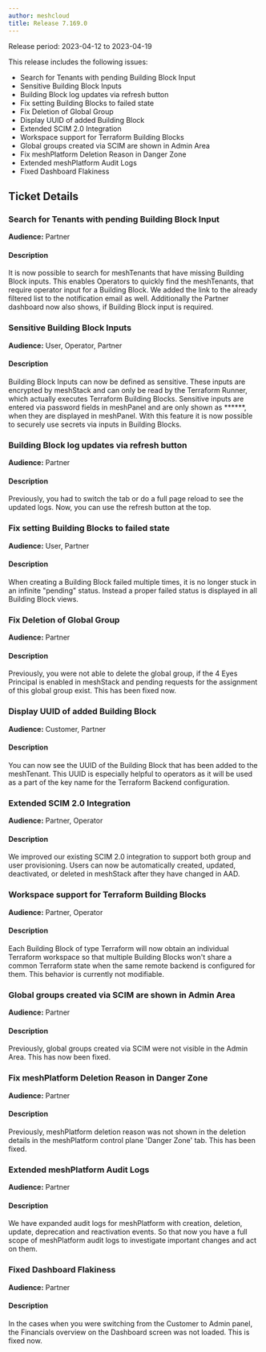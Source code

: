 ```yaml
---
author: meshcloud
title: Release 7.169.0
---
```


Release period: 2023-04-12 to 2023-04-19

This release includes the following issues:
* Search for Tenants with pending Building Block Input
* Sensitive Building Block Inputs
* Building Block log updates via refresh button
* Fix setting Building Blocks to failed state
* Fix Deletion of Global Group
* Display UUID of added Building Block
* Extended SCIM 2.0 Integration
* Workspace support for Terraform Building Blocks
* Global groups created via SCIM are shown in Admin Area
* Fix meshPlatform Deletion Reason in Danger Zone
* Extended meshPlatform Audit Logs
* Fixed Dashboard Flakiness
<!--truncate-->

## Ticket Details
### Search for Tenants with pending Building Block Input
**Audience:** Partner<br>

#### Description
It is now possible to search for meshTenants that have missing Building Block
inputs. This enables Operators to quickly find the meshTenants, that require 
operator input for a Building Block. 
We added the link to the already filtered list to the notification email as well.
Additionally the Partner dashboard now also shows, if Building Block input 
is required.

### Sensitive Building Block Inputs
**Audience:** User, Operator, Partner<br>

#### Description
Building Block Inputs can now be defined as sensitive. These inputs are encrypted by meshStack and can only be read
by the Terraform Runner, which actually executes Terraform Building Blocks. Sensitive inputs are entered via password 
fields in meshPanel and are only shown as ******, when they are displayed in meshPanel. With this feature it is now 
possible to securely use secrets via inputs in Building Blocks.

### Building Block log updates via refresh button
**Audience:** Partner<br>

#### Description
Previously, you had to switch the tab or do a full page reload to see the updated logs. Now, you can use the refresh button at the top.

### Fix setting Building Blocks to failed state
**Audience:** User, Partner<br>

#### Description
When creating a Building Block failed multiple times, it is no
longer stuck in an infinite "pending" status. Instead a proper failed status 
is displayed in all Building Block views.

### Fix Deletion of Global Group
**Audience:** Partner<br>

#### Description
Previously, you were not able to delete the global group, if the 4 Eyes Principal is enabled in meshStack and pending requests for the assignment of this global group exist. This has been fixed now.

### Display UUID of added Building Block
**Audience:** Customer, Partner<br>

#### Description
You can now see the UUID of the Building Block that has been added to the meshTenant. This UUID is especially helpful to operators as it will be used as a part of the key name for the Terraform Backend configuration.

### Extended SCIM 2.0 Integration
**Audience:** Partner, Operator<br>

#### Description
We improved our existing SCIM 2.0 integration to support both group and user provisioning.
Users can now be automatically created, updated, deactivated, or deleted in
meshStack after they have changed in AAD.

### Workspace support for Terraform Building Blocks
**Audience:** Partner, Operator<br>

#### Description
Each Building Block of type Terraform will now obtain an individual
Terraform workspace so that multiple Building Blocks won't share a common
Terraform state when the same remote backend is configured for them.
This behavior is currently not modifiable.

### Global groups created via SCIM are shown in Admin Area
**Audience:** Partner<br>

#### Description
Previously, global groups created via SCIM were not visible in the Admin Area.
This has now been fixed.

### Fix meshPlatform Deletion Reason in Danger Zone
**Audience:** Partner<br>

#### Description
Previously, meshPlatform deletion reason was not shown in the deletion details in the meshPlatform control plane  'Danger Zone' tab.  This has been fixed.

### Extended meshPlatform Audit Logs
**Audience:** Partner<br>

#### Description
We have expanded audit logs for meshPlatform with creation, deletion, update, deprecation 
and reactivation events. So that now you have a full scope of meshPlatform audit logs 
to investigate important changes and act on them.

### Fixed Dashboard Flakiness
**Audience:** Partner<br>

#### Description
In the cases when you were switching from the Customer to Admin panel, 
the Financials overview on the Dashboard screen was not loaded. This is 
fixed now.


